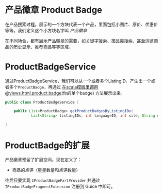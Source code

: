 产品徽章 Product Badge
=====================
在产品搜索过程，展示的一个方块代表一个产品，里面包括小图片、原价、优惠价等等。我们定义这个小方块名字叫 *产品徽章*

在不同场合，都有展示产品徽章的需要，如关键字搜索、按品类搜索、甚至浏览商品的历史显示、推荐商品等等区域。

ProductBadgeService
===================
通过ProductBadgeService，我们可以从一个或者多个ListingID，产生出一个或者多个`ProductBadge`，再通过
在scala模版里调用@views.html.product.badge(你的单个badge) 方法展示出来。

```java
public class ProductBadgeService {

	public List<ProductBadge> getProductBadgesByListingIDs(
			List<String> listingIDs, int languageID, int site, String currency);

}
```


ProductBadge的扩展
=================
产品徽章预留了扩展空间，现在定义了：

* 商品的点评（星星数量和点评数量）

往后只要实现 `IProductBadgePartProvider` 并通过 `IProductBadgeFragmentExtension` 注册到 Guice 中即可。

